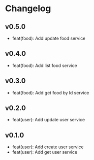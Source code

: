 # Changelog

## v0.5.0

- feat(food): Add update food service

## v0.4.0

- feat(food): Add list food service

## v0.3.0

- feat(food): Add get food by Id service

## v0.2.0

-   feat(user): Add update user service

## v0.1.0

-   feat(user): Add create user service
-   feat(user): Add get user service
